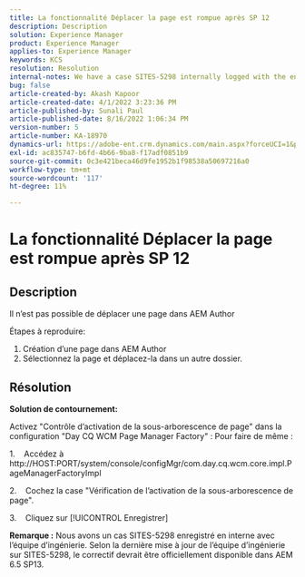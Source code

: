 ```yaml
---
title: La fonctionnalité Déplacer la page est rompue après SP 12
description: Description
solution: Experience Manager
product: Experience Manager
applies-to: Experience Manager
keywords: KCS
resolution: Resolution
internal-notes: We have a case SITES-5298 internally logged with the engineering team. As per the latest update from the engineering team on SITES-5298, The fix should be officially available in AEM 6.5 SP13
bug: false
article-created-by: Akash Kapoor
article-created-date: 4/1/2022 3:23:36 PM
article-published-by: Sunali Paul
article-published-date: 8/16/2022 1:06:34 PM
version-number: 5
article-number: KA-18970
dynamics-url: https://adobe-ent.crm.dynamics.com/main.aspx?forceUCI=1&pagetype=entityrecord&etn=knowledgearticle&id=f80317b1-cfb1-ec11-9840-0022480bdaa1
exl-id: ac835747-b6fd-4b66-9ba8-f17adf0851b9
source-git-commit: 0c3e421beca46d9fe1952b1f98538a50697216a0
workflow-type: tm+mt
source-wordcount: '117'
ht-degree: 11%

---
```


# La fonctionnalité Déplacer la page est rompue après SP 12

## Description


Il n’est pas possible de déplacer une page dans AEM Author

Étapes à reproduire:
1. Création d’une page dans AEM Author
2. Sélectionnez la page et déplacez-la dans un autre dossier.


## Résolution


<b>Solution de contournement: </b>

Activez &quot;Contrôle d’activation de la sous-arborescence de page&quot; dans la configuration &quot;Day CQ WCM Page Manager Factory&quot; : Pour faire de même :

1.    Accédez à http://HOST:PORT/system/console/configMgr/com.day.cq.wcm.core.impl.PageManagerFactoryImpl

2.    Cochez la case &quot;Vérification de l’activation de la sous-arborescence de page&quot;.

3.    Cliquez sur [!UICONTROL Enregistrer]

<b>Remarque :</b> Nous avons un cas SITES-5298 enregistré en interne avec l’équipe d’ingénierie.
Selon la dernière mise à jour de l’équipe d’ingénierie sur SITES-5298, le correctif devrait être officiellement disponible dans AEM 6.5 SP13.

